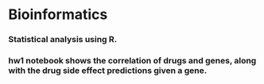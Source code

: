# Bioinformatics

### Statistical analysis using R. 

### hw1 notebook shows the correlation of drugs and genes, along with the drug side effect predictions given a gene.
